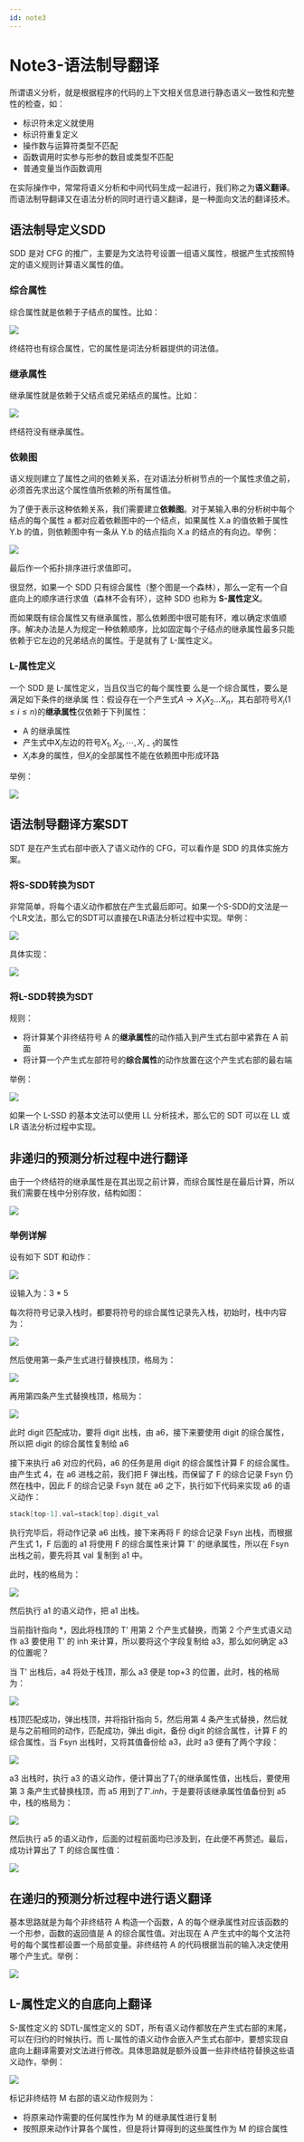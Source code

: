 ```yaml
---
id: note3
---
```


# Note3-语法制导翻译

所谓语义分析，就是根据程序的代码的上下文相关信息进行静态语义一致性和完整性的检查，如：

- 标识符未定义就使用
- 标识符重复定义
- 操作数与运算符类型不匹配
- 函数调用时实参与形参的数目或类型不匹配
- 普通变量当作函数调用

在实际操作中，常常将语义分析和中间代码生成一起进行，我们称之为**语义翻译**。而语法制导翻译又在语法分析的同时进行语义翻译，是一种面向文法的翻译技术。

## 语法制导定义SDD

SDD 是对 CFG 的推广，主要是为文法符号设置一组语义属性，根据产生式按照特定的语义规则计算语义属性的值。

### 综合属性

综合属性就是依赖于子结点的属性。比如：

![](./assets/image-20230504144435854.png)

终结符也有综合属性，它的属性是词法分析器提供的词法值。

### 继承属性

继承属性就是依赖于父结点或兄弟结点的属性。比如：

![](./assets/image-20230504144939031.png)

终结符没有继承属性。

### 依赖图

语义规则建立了属性之间的依赖关系，在对语法分析树节点的一个属性求值之前，必须首先求出这个属性值所依赖的所有属性值。

为了便于表示这种依赖关系，我们需要建立**依赖图**。对于某输入串的分析树中每个结点的每个属性 a 都对应着依赖图中的一个结点，如果属性 X.a 的值依赖于属性 Y.b 的值，则依赖图中有一条从 Y.b 的结点指向 X.a 的结点的有向边。举例：

![](./assets/image-20230504161402071.png)

最后作一个拓扑排序进行求值即可。

很显然，如果一个 SDD 只有综合属性（整个图是一个森林），那么一定有一个自底向上的顺序进行求值（森林不会有环），这种 SDD 也称为 **S-属性定义**。

而如果既有综合属性又有继承属性，那么依赖图中很可能有环，难以确定求值顺序。解决办法是人为规定一种依赖顺序，比如固定每个子结点的继承属性最多只能依赖于它左边的兄弟结点的属性。于是就有了 L-属性定义。

### L-属性定义

一个 SDD 是 L-属性定义，当且仅当它的每个属性要 么是一个综合属性，要么是满足如下条件的继承属 性：假设存在一个产生式$A\rightarrow X_1X_2…X_n$，其右部符号$X_i(1\leq i\leq n)$的**继承属性**仅依赖于下列属性：

- A 的继承属性
- 产生式中$X_i$左边的符号$X_1, X_2,\cdots,X_{i-1}$的属性
- $X_i$本身的属性，但$X_i$的全部属性不能在依赖图中形成环路

举例：

![](./assets/image-20230504163131256.png)

## 语法制导翻译方案SDT

SDT 是在产生式右部中嵌入了语义动作的 CFG，可以看作是 SDD 的具体实施方案。

### 将S-SDD转换为SDT

非常简单，将每个语义动作都放在产生式最后即可。如果一个S-SDD的文法是一个LR文法，那么它的SDT可以直接在LR语法分析过程中实现。举例：

![](./assets/image-20230504163857476.png)

具体实现：

![](./assets/image-20230504164149348.png)

### 将L-SDD转换为SDT

规则：

- 将计算某个非终结符号 A 的**继承属性**的动作插入到产生式右部中紧靠在 A 前面
- 将计算一个产生式左部符号的**综合属性**的动作放置在这个产生式右部的最右端

举例：

![](./assets/image-20230504181656106.png)

如果一个 L-SSD 的基本文法可以使用 LL 分析技术，那么它的 SDT 可以在 LL 或 LR 语法分析过程中实现。

## 非递归的预测分析过程中进行翻译

由于一个终结符的继承属性是在其出现之前计算，而综合属性是在最后计算，所以我们需要在栈中分别存放，结构如图：

![](./assets/image-20230504182644290.png)

### 举例详解

设有如下 SDT 和动作：

![](./assets/image-20230504194214325.png)

设输入为：3 * 5

每次将符号记录入栈时，都要将符号的综合属性记录先入栈，初始时，栈中内容为：

![](./assets/image-20230504194400046.png)

然后使用第一条产生式进行替换栈顶，格局为：

![](./assets/image-20230504194701658.png)

再用第四条产生式替换栈顶，格局为：

![](./assets/image-20230504194840558.png)

此时 digit 匹配成功，要将 digit 出栈，由 a6，接下来要使用 digit 的综合属性，所以把 digit 的综合属性复制给 a6

接下来执行 a6 对应的代码，a6 的任务是用 digit 的综合属性计算 F 的综合属性。由产生式 4，在 a6 进栈之前，我们把 F 弹出栈，而保留了 F 的综合记录 Fsyn 仍然在栈中，因此 F 的综合记录 Fsyn 就在 a6 之下，执行如下代码来实现 a6 的语义动作：

```c
stack[top-1].val=stack[top].digit_val
```

执行完毕后，将动作记录 a6 出栈，接下来再将 F 的综合记录 Fsyn 出栈，而根据产生式 1，F 后面的 a1 将使用 F 的综合属性来计算 T' 的继承属性，所以在 Fsyn 出栈之前，要先将其 val 复制到 a1 中。

此时，栈的格局为：

![](./assets/image-20230504200043616.png)

然后执行 a1 的语义动作，把 a1 出栈。

当前指针指向 *，因此将栈顶的 T' 用第 2 个产生式替换，而第 2 个产生式语义动作 a3 要使用 T' 的 inh 来计算，所以要将这个字段复制给 a3，那么如何确定 a3 的位置呢？

当 T' 出栈后，a4 将处于栈顶，那么 a3 便是 top+3 的位置，此时，栈的格局为：

![](./assets/image-20230504200622011.png)

栈顶匹配成功，弹出栈顶，并将指针指向 5，然后用第 4 条产生式替换，然后就是与之前相同的动作，匹配成功，弹出 digit，备份 digit 的综合属性，计算 F 的综合属性，当 Fsyn 出栈时，又将其值备份给 a3，此时 a3 便有了两个字段：

![](./assets/image-20230504200932793.png)

a3 出栈时，执行 a3 的语义动作，便计算出了$T_1'$的继承属性值，出栈后，要使用第 3 条产生式替换栈顶，而 a5 用到了$T'.inh$，于是要将该继承属性值备份到 a5 中，栈的格局为：

![](./assets/image-20230504201318871.png)

然后执行 a5 的语义动作，后面的过程前面均已涉及到，在此便不再赘述。最后，成功计算出了 T 的综合属性值：

![](./assets/image-20230504201449702.png)

## 在递归的预测分析过程中进行语义翻译

基本思路就是为每个非终结符 A 构造一个函数，A 的每个继承属性对应该函数的一个形参，函数的返回值是 A 的综合属性值。对出现在 A 产生式中的每个文法符号的每个属性都设置一个局部变量。非终结符 A 的代码根据当前的输入决定使用哪个产生式。举例：

![](./assets/image-20230504202423422.png)

## L-属性定义的自底向上翻译

S-属性定义的 SDTL-属性定义的 SDT，所有语义动作都放在产生式右部的末尾，可以在归约的时候执行。而 L-属性的语义动作会嵌入产生式右部中，要想实现自底向上翻译需要对文法进行修改。具体思路就是额外设置一些非终结符替换这些语义动作，举例：

![](./assets/image-20230504203114567.png)

标记非终结符 M 右部的语义动作规则为：

- 将原来动作需要的任何属性作为 M 的继承属性进行复制
- 按照原来动作计算各个属性，但是将计算得到的这些属性作为 M 的综合属性